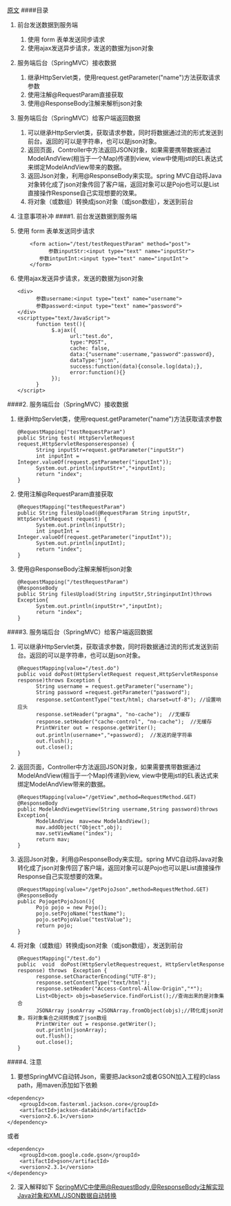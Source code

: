  [原文](http://blog.csdn.net/qq_35439782/article/details/52350031%20%E8%BD%AC%E8%BD%BD)
####目录
 1. 前台发送数据到服务端
    1. 使用 form 表单发送同步请求
    2. 使用ajax发送异步请求，发送的数据为json对象
 2. 服务端后台（SpringMVC）接收数据
    1. 继承HttpServlet类，使用request.getParameter("name")方法获取请求参数
    2. 使用注解@RequestParam直接获取
    3. 使用@ResponseBody注解来解析json对象
 3. 服务端后台（SpringMVC）给客户端返回数据
    1. 可以继承HttpServlet类，获取请求参数，同时将数据通过流的形式发送到前台。返回的可以是字符串，也可以是json对象。
    2. 返回页面，Controller中方法返回JSON对象，如果需要携带数据通过ModelAndView(相当于一个Map)传递到view, view中使用jstl的EL表达式来绑定ModelAndView带来的数据。
    3. 返回Json对象，利用@ResponseBody来实现。spring MVC自动将Java对象转化成了json对象传回了客户端，返回对象可以是Pojo也可以是List直接操作Response自己实现想要的效果。
    4. 将对象（或数组）转换成json对象（或json数组），发送到前台
    
 4. 注意事项补冲
####1. 前台发送数据到服务端
1. 使用 form 表单发送同步请求
    ```
        <form action="/test/testRequestParam" method="post">    
              参数inputStr:<input type="text" name="inputStr">    
           参数intputInt:<input type="text" name="inputInt">    
        </form>
    ```
2. 使用ajax发送异步请求，发送的数据为json对象
    ```
    <div>    
          参数username:<input type="text" name="username">    
          参数password:<input type="text" name="password">
    </div>  
    <scripttype="text/JavaScript">
          function test(){
               $.ajax({
                     url:"test.do",
                     type:"POST",
                     cache: false,
                     data:{"username":username,"password":password},
                     dataType:"json",
                     success:function(data){console.log(data);},
                     error:function(){}
               });
          }
    </script>
    ```
####2. 服务端后台（SpringMVC）接收数据
1. 继承HttpServlet类，使用request.getParameter("name")方法获取请求参数
    ```
    @RequestMapping("testRequestParam")    
    public String test( HttpServletRequest request,HttpServletResponseresponse) {    
          String inputStr=request.getParameter("inputStr")
          int inputInt = Integer.valueOf(request.getParameter("inputInt")); 
          System.out.println(inputStr+","+inputInt);  
          return "index";  
    }
    ```
2. 使用注解@RequestParam直接获取
    ```
    @RequestMapping("testRequestParam")    
    public String filesUpload(@RequestParam String inputStr, HttpServletRequest request) {    
          System.out.println(inputStr);  
          int inputInt = Integer.valueOf(request.getParameter("inputInt"));  
          System.out.println(inputInt);  
          return "index";  
    }  
    ```
3. 使用@ResponseBody注解来解析json对象
    ```
    @RequestMapping("/testRequestParam") 
    @ResponseBody
    public String filesUpload(String inputStr,StringinputInt)throws Exception{    
          System.out.println(inputStr+","inputInt);
          return "index";  
    } 
    ```
####3. 服务端后台（SpringMVC）给客户端返回数据
1. 可以继承HttpServlet类，获取请求参数，同时将数据通过流的形式发送到前台。返回的可以是字符串，也可以是json对象。
    ```
    @RequestMapping(value="/test.do")
    public void doPost(HttpServletRequest request,HttpServletResponse response)throws Exception {  
          String username = request.getParameter("username");  
          String password =request.getParameter("password");  
          response.setContentType("text/html; charset=utf-8"); //设置响应头  
          response.setHeader("pragma", "no-cache");  //无缓存 
          response.setHeader("cache-control", "no-cache");  //无缓存 
          PrintWriter out = response.getWriter();  
          out.println(username+","+password);  //发送的是字符串
          out.flush();  
          out.close();
    } 
    ```
2. 返回页面，Controller中方法返回JSON对象，如果需要携带数据通过ModelAndView(相当于一个Map)传递到view, view中使用jstl的EL表达式来绑定ModelAndView带来的数据。
    ```
    @RequestMapping(value="/getView",method=RequestMethod.GET)
    @ResponseBody
    public ModelAndViewgetView(String username,String password)throws Exception{ 
          ModelAndView  mav=new ModelAndView();
          mav.addObject("Object",obj);
          mav.setViewName("index");
          return mav;
    }
    ```
3. 返回Json对象，利用@ResponseBody来实现。spring MVC自动将Java对象转化成了json对象传回了客户端，返回对象可以是Pojo也可以是List直接操作Response自己实现想要的效果。
    ```
    @RequestMapping(value="/getPojoJson",method=RequestMethod.GET) 
    @ResponseBody
    public PojogetPojoJson(){ 
          Pojo pojo = new Pojo(); 
          pojo.setPojoName("testName"); 
          pojo.setPojoValue("testValue"); 
          return pojo; 
    } 
    ```
4. 将对象（或数组）转换成json对象（或json数组），发送到前台
    ```
    @RequestMapping("/test.do")
    public  void  doPost(HttpServletRequestrequest, HttpServletResponse response) throws  Exception {
          response.setCharacterEncoding("UTF-8");
          response.setContentType("text/html");
          response.setHeader("Access-Control-Allow-Origin","*");
          List<Object> objs=baseService.findForList();//查询出来的是对象集合
          JSONArray jsonArray =JSONArray.fromObject(objs);//转化成json对象，将对象集合之间转换成了json数组
          PrintWriter out = response.getWriter();
          out.println(jsonArray);
          out.flush();
          out.close();
    }
    ```
####4. 注意
1. 要想SpringMVC自动转Json，需要把Jackson2或者GSON加入工程的class path，用maven添加如下依赖
```
<dependency>  
    <groupId>com.fasterxml.jackson.core</groupId>  
    <artifactId>jackson-databind</artifactId>  
    <version>2.6.1</version>  
</dependency>
```
或者
```
<dependency>  
    <groupId>com.google.code.gson</groupId>  
    <artifactId>gson</artifactId>  
    <version>2.3.1</version>  
</dependency> 
```

2. 深入解释如下
[SpringMVC中使用@RequestBody,@ResponseBody注解实现Java对象和XML/JSON数据自动转换](http://blog.csdn.net/fw0124/article/details/48280083)